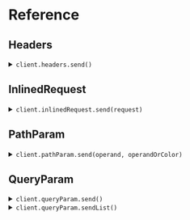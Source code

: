 # Reference
## Headers
<details><summary><code>client.headers.send()</code></summary>
<dl>
<dd>

#### 🔌 Usage

<dl>
<dd>

<dl>
<dd>

```java
client.headers().send(
    SendEnumAsHeaderRequest
        .builder()
        .operand(Operand.GREATER_THAN)
        .operandOrColor(
            ColorOrOperand.of(Color.RED)
        )
        .maybeOperand(Operand.GREATER_THAN)
        .build()
);
```
</dd>
</dl>
</dd>
</dl>

#### ⚙️ Parameters

<dl>
<dd>

<dl>
<dd>

**operand:** `Operand` 
    
</dd>
</dl>

<dl>
<dd>

**maybeOperand:** `Optional<Operand>` 
    
</dd>
</dl>

<dl>
<dd>

**operandOrColor:** `ColorOrOperand` 
    
</dd>
</dl>

<dl>
<dd>

**maybeOperandOrColor:** `Optional<ColorOrOperand>` 
    
</dd>
</dl>
</dd>
</dl>


</dd>
</dl>
</details>

## InlinedRequest
<details><summary><code>client.inlinedRequest.send(request)</code></summary>
<dl>
<dd>

#### 🔌 Usage

<dl>
<dd>

<dl>
<dd>

```java
client.inlinedRequest().send(
    SendEnumInlinedRequest
        .builder()
        .operand(Operand.GREATER_THAN)
        .operandOrColor(
            ColorOrOperand.of(Color.RED)
        )
        .build()
);
```
</dd>
</dl>
</dd>
</dl>

#### ⚙️ Parameters

<dl>
<dd>

<dl>
<dd>

**operand:** `Operand` 
    
</dd>
</dl>

<dl>
<dd>

**maybeOperand:** `Optional<Operand>` 
    
</dd>
</dl>

<dl>
<dd>

**operandOrColor:** `ColorOrOperand` 
    
</dd>
</dl>

<dl>
<dd>

**maybeOperandOrColor:** `Optional<ColorOrOperand>` 
    
</dd>
</dl>
</dd>
</dl>


</dd>
</dl>
</details>

## PathParam
<details><summary><code>client.pathParam.send(operand, operandOrColor)</code></summary>
<dl>
<dd>

#### 🔌 Usage

<dl>
<dd>

<dl>
<dd>

```java
client.pathParam().send(Operand.GREATER_THAN, red);
```
</dd>
</dl>
</dd>
</dl>

#### ⚙️ Parameters

<dl>
<dd>

<dl>
<dd>

**operand:** `Operand` 
    
</dd>
</dl>

<dl>
<dd>

**operandOrColor:** `ColorOrOperand` 
    
</dd>
</dl>
</dd>
</dl>


</dd>
</dl>
</details>

## QueryParam
<details><summary><code>client.queryParam.send()</code></summary>
<dl>
<dd>

#### 🔌 Usage

<dl>
<dd>

<dl>
<dd>

```java
client.queryParam().send(
    SendEnumAsQueryParamRequest
        .builder()
        .operand(Operand.GREATER_THAN)
        .operandOrColor(
            ColorOrOperand.of(Color.RED)
        )
        .build()
);
```
</dd>
</dl>
</dd>
</dl>

#### ⚙️ Parameters

<dl>
<dd>

<dl>
<dd>

**operand:** `Operand` 
    
</dd>
</dl>

<dl>
<dd>

**maybeOperand:** `Optional<Operand>` 
    
</dd>
</dl>

<dl>
<dd>

**operandOrColor:** `ColorOrOperand` 
    
</dd>
</dl>

<dl>
<dd>

**maybeOperandOrColor:** `Optional<ColorOrOperand>` 
    
</dd>
</dl>
</dd>
</dl>


</dd>
</dl>
</details>

<details><summary><code>client.queryParam.sendList()</code></summary>
<dl>
<dd>

#### 🔌 Usage

<dl>
<dd>

<dl>
<dd>

```java
client.queryParam().sendList(
    SendEnumListAsQueryParamRequest
        .builder()
        .operand(
            Arrays.asList(Operand.GREATER_THAN)
        )
        .maybeOperand(
            Arrays.asList(Optional.of(Operand.GREATER_THAN))
        )
        .operandOrColor(
            Arrays.asList(
                ColorOrOperand.of(Color.RED)
            )
        )
        .maybeOperandOrColor(
            Arrays.asList(
                Optional.of(
                    ColorOrOperand.of(Color.RED)
                )
            )
        )
        .build()
);
```
</dd>
</dl>
</dd>
</dl>

#### ⚙️ Parameters

<dl>
<dd>

<dl>
<dd>

**operand:** `Operand` 
    
</dd>
</dl>

<dl>
<dd>

**maybeOperand:** `Optional<Operand>` 
    
</dd>
</dl>

<dl>
<dd>

**operandOrColor:** `ColorOrOperand` 
    
</dd>
</dl>

<dl>
<dd>

**maybeOperandOrColor:** `Optional<ColorOrOperand>` 
    
</dd>
</dl>
</dd>
</dl>


</dd>
</dl>
</details>
